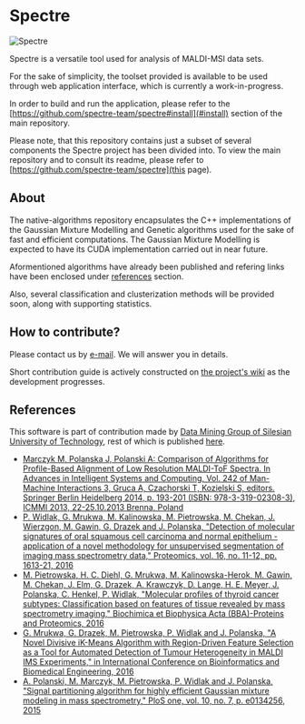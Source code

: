 # Spectre

![Spectre](https://user-images.githubusercontent.com/1897842/31115297-0fe2c3aa-a822-11e7-90e6-92ceccf76137.jpg)

Spectre is a versatile tool used for analysis of MALDI-MSI data sets.

For the sake of simplicity, the toolset provided is available to be used
through web application interface, which is currently a work-in-progress.

In order to build and run the application, please refer to the
[https://github.com/spectre-team/spectre#install](#install) section
of the main repository.

Please note, that 
this repository contains just a subset of several components the Spectre
project has been divided into. To view the main repository and to consult its
readme, please refer to [https://github.com/spectre-team/spectre](this page).

## About

The native-algorithms repository encapsulates the C++ implementations of the
Gaussian Mixture Modelling and Genetic algorithms used for the sake of fast
and efficient computations. The Gaussian Mixture Modelling is expected to
have its CUDA implementation carried out in near future.

Aformentioned algorithms have already been published and refering links
have been enclosed under [references](#references) section.

Also, several classification and clusterization methods will be provided soon,
along with supporting statistics.

## How to contribute?

Please contact us by [e-mail](mailto:Grzegorz.Mrukwa@polsl.pl). We will answer
you in details.

Short contribution guide is actively constructed on
[the project's wiki](https://github.com/spectre-team/spectre/wiki)
as the development progresses.

## References

This software is part of contribution made by [Data Mining Group of Silesian
University of Technology](http://www.zaed.polsl.pl/), rest of which is
published [here](https://github.com/ZAEDPolSl).

+ [Marczyk M, Polanska J, Polanski A: Comparison of Algorithms for Profile-Based
Alignment of Low Resolution MALDI-ToF Spectra. In Advances in Intelligent
Systems and Computing, Vol. 242 of Man-Machine Interactions 3, Gruca A,
Czachorski T, Kozielski S, editors. Springer Berlin Heidelberg 2014, p. 193-201
(ISBN: 978-3-319-02308-3), ICMMI 2013, 22-25.10.2013 Brenna, Poland][1]
+ [P. Widlak, G. Mrukwa, M. Kalinowska, M. Pietrowska, M. Chekan, J. Wierzgon, M.
Gawin, G. Drazek and J. Polanska, "Detection of molecular signatures of oral
squamous cell carcinoma and normal epithelium - application of a novel
methodology for unsupervised segmentation of imaging mass spectrometry data,"
Proteomics, vol. 16, no. 11-12, pp. 1613-21, 2016][2]
+ [M. Pietrowska, H. C. Diehl, G. Mrukwa, M. Kalinowska-Herok, M. Gawin, M.
Chekan, J. Elm, G. Drazek, A. Krawczyk, D. Lange, H. E. Meyer, J. Polanska, C.
Henkel, P. Widlak, "Molecular profiles of thyroid cancer subtypes:
Classification based on features of tissue revealed by mass spectrometry
imaging," Biochimica et Biophysica Acta (BBA)-Proteins and Proteomics, 2016][3]
+ [G. Mrukwa, G. Drazek, M. Pietrowska, P. Widlak and J. Polanska, "A Novel
Divisive iK-Means Algorithm with Region-Driven Feature Selection as a Tool for
Automated Detection of Tumour Heterogeneity in MALDI IMS Experiments," in
International Conference on Bioinformatics and Biomedical Engineering, 2016][4]
+ [A. Polanski, M. Marczyk, M. Pietrowska, P. Widlak and J. Polanska, "Signal
partitioning algorithm for highly efficient Gaussian mixture modeling in mass
spectrometry," PloS one, vol. 10, no. 7, p. e0134256, 2015][5]

[1]: http://link.springer.com/chapter/10.1007/978-3-319-02309-0_20
[2]: http://onlinelibrary.wiley.com/doi/10.1002/pmic.201500458/pdf
[3]: http://www.sciencedirect.com/science/article/pii/S1570963916302175
[4]: http://link.springer.com/chapter/10.1007/978-3-319-31744-1_11
[5]: http://journals.plos.org/plosone/article?id=10.1371/journal.pone.0134256
